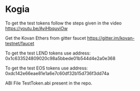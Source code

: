 # Kogia

To get the test tokens follow the steps given in the video https://youtu.be/AyiHbquviOw

Get the Kovan Ethers from gitter faucet https://gitter.im/kovan-testnet/faucet

To get the test LEND tokens use address: 0x1c633524809020c98a5bbede01b544d4e2a0e368

To get the test EOS tokens use address: 0xdc142e66eae81e1a6e7c60df32b15d736f3dd74a

ABI File TestToken.abi present in the repo.
